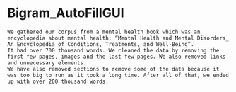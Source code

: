 # Bigram_AutoFillGUI

	We gathered our corpus from a mental health book which was an encyclopedia about mental health; “Mental Health and Mental Disorders_ An Encyclopedia of Conditions, Treatments, and Well-Being”. 
	It had over 700 thousand words. We cleaned the data by removing the first few pages, images and the last few pages. We also removed links and unnecessary elements. 
	We have also removed sections to remove some of the data because it was too big to run as it took a long time. After all of that, we ended up with over 200 thousand words.
